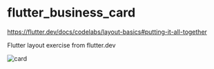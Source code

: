 # flutter_business_card

https://flutter.dev/docs/codelabs/layout-basics#putting-it-all-together

Flutter layout exercise from flutter.dev

![card](https://user-images.githubusercontent.com/77614066/105310779-46e44180-5be3-11eb-968c-ffd4b20b0473.png)
